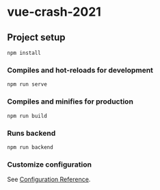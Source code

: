 # vue-crash-2021

## Project setup
```
npm install
```

### Compiles and hot-reloads for development
```
npm run serve
```

### Compiles and minifies for production
```
npm run build
```

### Runs backend
```
npm run backend
```

### Customize configuration
See [Configuration Reference](https://cli.vuejs.org/config/).
